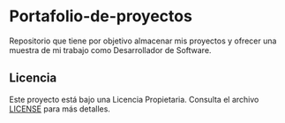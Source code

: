 # Portafolio-de-proyectos
Repositorio que tiene por objetivo almacenar mis proyectos y ofrecer una muestra de mi trabajo como Desarrollador de Software.

## Licencia
Este proyecto está bajo una Licencia Propietaria. Consulta el archivo [LICENSE](./LICENSE) para más detalles.
